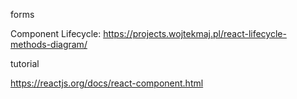 forms

Component Lifecycle: https://projects.wojtekmaj.pl/react-lifecycle-methods-diagram/

tutorial

https://reactjs.org/docs/react-component.html
